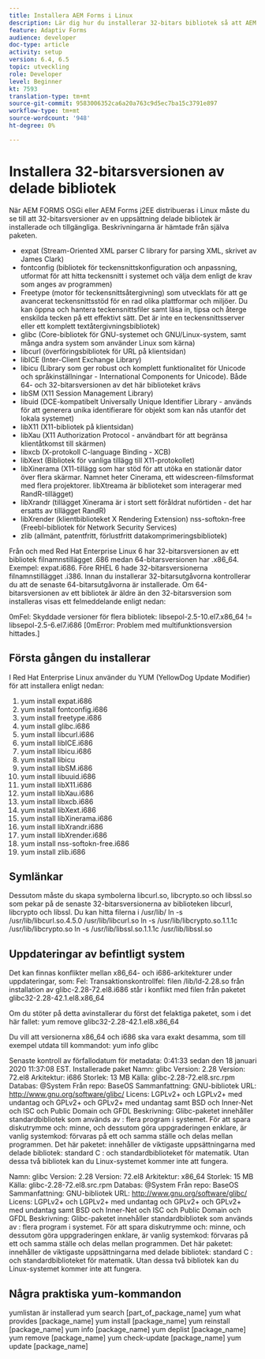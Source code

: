 ```yaml
---
title: Installera AEM Forms i Linux
description: Lär dig hur du installerar 32-bitars bibliotek så att AEM Forms kan användas vid Linux-installation.
feature: Adaptiv Forms
audience: developer
doc-type: article
activity: setup
version: 6.4, 6.5
topic: utveckling
role: Developer
level: Beginner
kt: 7593
translation-type: tm+mt
source-git-commit: 9583006352ca6a20a763c9d5ec7ba15c3791e897
workflow-type: tm+mt
source-wordcount: '948'
ht-degree: 0%

---
```



# Installera 32-bitarsversionen av delade bibliotek

När AEM FORMS OSGi eller AEM Forms j2EE distribueras i Linux måste du se till att 32-bitarsversioner av en uppsättning delade bibliotek är installerade och tillgängliga.  Beskrivningarna är hämtade från själva paketen.

* expat (Stream-Oriented XML parser C library for parsing XML, skrivet av James Clark)
* fontconfig (bibliotek för teckensnittskonfiguration och anpassning, utformat för att hitta teckensnitt i systemet och välja dem enligt de krav som anges av programmen)
* Freetype (motor för teckensnittsåtergivning) som utvecklats för att ge avancerat teckensnittsstöd för en rad olika plattformar och miljöer. Du kan öppna och hantera teckensnittsfiler samt läsa in, tipsa och återge enskilda tecken på ett effektivt sätt. Det är inte en teckensnittsserver eller ett komplett textåtergivningsbibliotek)
* glibc (Core-bibliotek för GNU-systemet och GNU/Linux-system, samt många andra system som använder Linux som kärna)
* libcurl (överföringsbibliotek för URL på klientsidan)
* libICE (Inter-Client Exchange Library)
* libicu (Library som ger robust och komplett funktionalitet för Unicode och språkinställningar - International Components for Unicode). Både 64- och 32-bitarsversionen av det här biblioteket krävs
* libSM (X11 Session Management Library)
* libuid (DCE-kompatibelt Universally Unique Identifier Library - används för att generera unika identifierare för objekt som kan nås utanför det lokala systemet)
* libX11 (X11-bibliotek på klientsidan)
* libXau (X11 Authorization Protocol - användbart för att begränsa klientåtkomst till skärmen)
* libxcb (X-protokoll C-language Binding - XCB)
* libXext (Bibliotek för vanliga tillägg till X11-protokollet)
* libXinerama (X11-tillägg som har stöd för att utöka en stationär dator över flera skärmar. Namnet heter Cinerama, ett widescreen-filmsformat med flera projektorer. libXtreama är biblioteket som interagerar med RandR-tillägget)
* libXrandr (tillägget Xinerama är i stort sett föråldrat nuförtiden - det har ersatts av tillägget RandR)
* libXrender (klientbiblioteket X Rendering Extension)
nss-softokn-free (Freebl-bibliotek för Network Security Services)
* zlib (allmänt, patentfritt, förlustfritt datakomprimeringsbibliotek)

Från och med Red Hat Enterprise Linux 6 har 32-bitarsversionen av ett bibliotek filnamnstillägget .686 medan 64-bitarsversionen har .x86_64. Exempel: expat.i686. Före RHEL 6 hade 32-bitarsversionerna filnamnstillägget .i386. Innan du installerar 32-bitarsutgåvorna kontrollerar du att de senaste 64-bitarsutgåvorna är installerade. Om 64-bitarsversionen av ett bibliotek är äldre än den 32-bitarsversion som installeras visas ett felmeddelande enligt nedan:

0mFel: Skyddade versioner för flera bibliotek: libsepol-2.5-10.el7.x86_64 != libsepol-2.5-6.el7.i686 [0mError: Problem med multifunktionsversion hittades.]

## Första gången du installerar

I Red Hat Enterprise Linux använder du YUM (YellowDog Update Modifier) för att installera enligt nedan:

1. yum install expat.i686
2. yum install fontconfig.i686
3. yum install freetype.i686
4. yum install glibc.i686
5. yum install libcurl.i686
6. yum install libICE.i686
7. yum install libicu.i686
8. yum install libicu
9. yum install libSM.i686
10. yum install libuuid.i686
11. yum install libX11.i686
12. yum install libXau.i686
13. yum install libxcb.i686
14. yum install libXext.i686
15. yum install libXinerama.i686
16. yum install libXrandr.i686
17. yum install libXrender.i686
18. yum install nss-softokn-free.i686
19. yum install zlib.i686

## Symlänkar

Dessutom måste du skapa symbolerna libcurl.so, libcrypto.so och libssl.so som pekar på de senaste 32-bitarsversionerna av biblioteken libcurl, libcrypto och libssl. Du kan hitta filerna i /usr/lib/
ln -s /usr/lib/libcurl.so.4.5.0 /usr/lib/libcurl.so
ln -s /usr/lib/libcrypto.so.1.1.1c /usr/lib/libcrypto.so
ln -s /usr/lib/libssl.so.1.1.1c /usr/lib/libssl.so

## Uppdateringar av befintligt system

Det kan finnas konflikter mellan x86_64- och i686-arkitekturer under uppdateringar, som:
Fel: Transaktionskontrollfel:
filen /lib/ld-2.28.so från installation av glibc-2.28-72.el8.i686 står i konflikt med filen från paketet glibc32-2.28-42.1.el8.x86_64

Om du stöter på detta avinstallerar du först det felaktiga paketet, som i det här fallet:
yum remove glibc32-2.28-42.1.el8.x86_64

Du vill att versionerna x86_64 och i686 ska vara exakt desamma, som till exempel utdata till kommandot:
yum info glibc

Senaste kontroll av förfallodatum för metadata: 0:41:33 sedan den 18 januari 2020 11:37:08 EST.
Installerade paket
Namn: glibc
Version: 2.28
Version: 72.el8
Arkitektur: i686
Storlek: 13 MB
Källa: glibc-2.28-72.el8.src.rpm
Databas: @System
Från repo: BaseOS
Sammanfattning: GNU-bibliotek
URL: http://www.gnu.org/software/glibc/
Licens: LGPLv2+ och LGPLv2+ med undantag och GPLv2+ och GPLv2+ med undantag samt BSD och Inner-Net och ISC och Public Domain och GFDL
Beskrivning: Glibc-paketet innehåller standardbibliotek som används av : flera program i systemet. För att spara diskutrymme och: minne, och dessutom göra uppgraderingen enklare, är vanlig systemkod: förvaras på ett och samma ställe och delas mellan programmen. Det här paketet: innehåller de viktigaste uppsättningarna med delade bibliotek: standard C : och standardbiblioteket för matematik. Utan dessa två bibliotek kan du Linux-systemet kommer inte att fungera.

Namn: glibc
Version: 2.28
Version: 72.el8
Arkitektur: x86_64
Storlek: 15 MB
Källa: glibc-2.28-72.el8.src.rpm
Databas: @System
Från repo: BaseOS
Sammanfattning: GNU-bibliotek
URL: http://www.gnu.org/software/glibc/
Licens: LGPLv2+ och LGPLv2+ med undantag och GPLv2+ och GPLv2+ med undantag samt BSD och Inner-Net och ISC och Public Domain och GFDL
Beskrivning: Glibc-paketet innehåller standardbibliotek som används av : flera program i systemet. För att spara diskutrymme och: minne, och dessutom göra uppgraderingen enklare, är vanlig systemkod: förvaras på ett och samma ställe och delas mellan programmen. Det här paketet: innehåller de viktigaste uppsättningarna med delade bibliotek: standard C : och standardbiblioteket för matematik. Utan dessa två bibliotek kan du Linux-systemet kommer inte att fungera.

## Några praktiska yum-kommandon

yumlistan är installerad
yum search [part_of_package_name]
yum what provides [package_name]
yum install [package_name]
yum reinstall [package_name]
yum info [package_name]
yum deplist [package_name]
yum remove [package_name]
yum check-update [package_name]
yum update [package_name]
